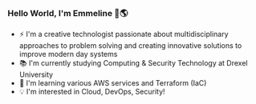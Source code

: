 ### Hello World, I'm Emmeline 👋🌎

- ⚡ I'm a creative technologist passionate about multidisciplinary approaches to problem solving and creating innovative solutions to improve modern day systems
- 📚 I'm currently studying Computing & Security Technology at Drexel University
- 🌱 I'm learning various AWS services and Terraform (IaC)
- 💡 I'm interested in Cloud, DevOps, Security!


